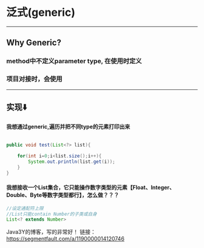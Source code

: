# 泛式(generic)
---

## Why Generic?
### method中不定义parameter type, 在使用时定义
### 项目对接时，会使用

---
## 实现⬇️

#### 我想通过generic,遍历并把不同type的元素打印出来
```java

public void test(List<?> list){

    for(int i=0;i<list.size();i++){
        System.out.println(list.get(i));
    }
}

```

#### 我想接收一个List集合，它只能操作数字类型的元素【Float、Integer、Double、Byte等数字类型都行】，怎么做？？？
```java
//设定通配符上限
//List只能contain Number的子类或自身
List<? extends Number>


```







Java3Y的博客，写的非常好！
链接：https://segmentfault.com/a/1190000014120746

